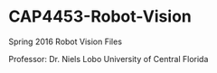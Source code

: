 # CAP4453-Robot-Vision

Spring 2016 Robot Vision Files

Professor: Dr. Niels Lobo
University of Central Florida